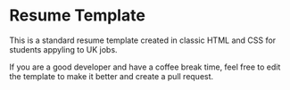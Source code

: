 # Resume Template

This is a standard resume template created in classic HTML and CSS for students appyling to UK jobs.

If you are a good developer and have a coffee break time, feel free to edit the template to make it better and create a pull request.
